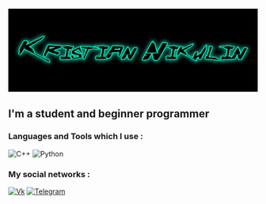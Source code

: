 ![Header](https://github.com/KristianNikulin/kristiannikulin/blob/main/assets/header.png)

## I'm a student and beginner programmer

### Languages and Tools which I use :
![C++](https://img.shields.io/badge/-C++-000000?style=for-the-badge&logo=C%2b%2b&logoColor=6296CC)
![Python](https://img.shields.io/badge/-Python-000000?style=for-the-badge&logo=Python&logoColor=yellow)

### My social networks :
[![Vk](https://img.shields.io/badge/-VK-000000?style=for-the-badge&logo=vk)](https://vk.com/kristiannikulin)
[![Telegram](https://img.shields.io/badge/-Telegram-000000?style=for-the-badge&logo=Telegram)](https://t.me/kristiannikulin)